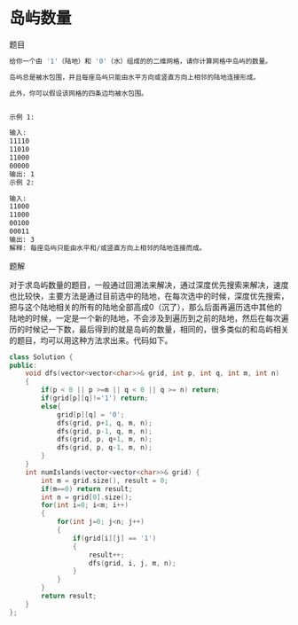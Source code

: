 # 岛屿数量

题目

```bash
给你一个由 '1'（陆地）和 '0'（水）组成的的二维网格，请你计算网格中岛屿的数量。

岛屿总是被水包围，并且每座岛屿只能由水平方向或竖直方向上相邻的陆地连接形成。

此外，你可以假设该网格的四条边均被水包围。


示例 1:

输入:
11110
11010
11000
00000
输出: 1
示例 2:

输入:
11000
11000
00100
00011
输出: 3
解释: 每座岛屿只能由水平和/或竖直方向上相邻的陆地连接而成。
```

题解

对于求岛屿数量的题目，一般通过回溯法来解决，通过深度优先搜索来解决，速度也比较快，主要方法是通过目前选中的陆地，在每次选中的时候，深度优先搜索，把与这个陆地相关的所有的陆地全部高成0（沉了），那么后面再遍历选中其他的陆地的时候，一定是一个新的陆地，不会涉及到遍历到之前的陆地，然后在每次遍历的时候记一下数，最后得到的就是岛屿的数量，相同的，很多类似的和岛屿相关的题目，均可以用这种方法求出来。代码如下。

```C++
class Solution {
public:
    void dfs(vector<vector<char>>& grid, int p, int q, int m, int n)
    {
        if(p < 0 || p >=m || q < 0 || q >= n) return;
        if(grid[p][q]!='1') return;
        else{
            grid[p][q] = '0';
            dfs(grid, p+1, q, m, n);
            dfs(grid, p-1, q, m, n);
            dfs(grid, p, q+1, m, n);
            dfs(grid, p, q-1, m, n);
        }
    }
    int numIslands(vector<vector<char>>& grid) {
        int m = grid.size(), result = 0;
        if(m==0) return result;
        int n = grid[0].size();
        for(int i=0; i<m; i++)
        {
            for(int j=0; j<n; j++)
            {
                if(grid[i][j] == '1')
                {
                    result++;
                    dfs(grid, i, j, m, n);
                }
            }
        }
        return result;
    }
};
```
